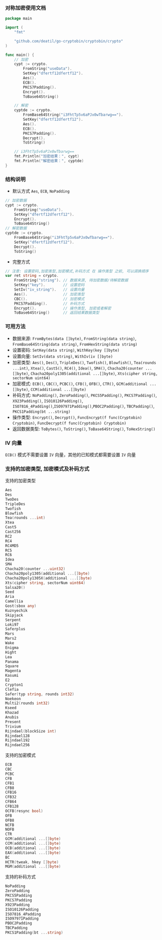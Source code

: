 ### 对称加密使用文档

~~~go
package main

import (
    "fmt"

    "github.com/deatil/go-cryptobin/cryptobin/crypto"
)

func main() {
    // 加密
    cypt := crypto.
        FromString("useData").
        SetKey("dfertf12dfertf12").
        Aes().
        ECB().
        PKCS7Padding().
        Encrypt().
        ToBase64String()

    // 解密
    cyptde := crypto.
        FromBase64String("i3FhtTp5v6aPJx0wTbarwg==").
        SetKey("dfertf12dfertf12").
        Aes().
        ECB().
        PKCS7Padding().
        Decrypt().
        ToString()

    // i3FhtTp5v6aPJx0wTbarwg==
    fmt.Println("加密结果：", cypt)
    fmt.Println("解密结果：", cyptde)
}

~~~


### 结构说明

*  默认方式 `Aes`, `ECB`, `NoPadding`
~~~go
// 加密数据
cypt := crypto.
    FromString("useData").
    SetKey("dfertf12dfertf12").
    Encrypt().
    ToBase64String()
// 解密数据
cyptde := crypto.
    FromBase64String("i3FhtTp5v6aPJx0wTbarwg==").
    SetKey("dfertf12dfertf12").
    Decrypt().
    ToString()
~~~

*  完整方式
~~~go
// 注意: 设置密码,加密类型,加密模式,补码方式 在 操作类型 之前, 可以调换顺序
var ret string = crypto.
    FromString("string"). // 数据来源, 待加密数据/待解密数据
    SetKey("key").        // 设置密码
    SetIv("iv_string").   // 设置向量
    Aes().                // 加密类型
    CBC().                // 加密模式
    PKCS7Padding().       // 补码方式
    Encrypt().            // 操作类型, 加密或者解密
    ToBase64String()      // 返回结果数据类型
~~~


### 可用方法

*  数据来源:
`FromBytes(data []byte)`, `FromString(data string)`, `FromBase64String(data string)`, `FromHexString(data string)`
*  设置密码:
`SetKey(data string)`, `WithKey(key []byte)`
*  设置向量:
`SetIv(data string)`, `WithIv(iv []byte)`
*  加密类型:
`Aes()`, `Des()`, `TripleDes()`, `Twofish()`, `Blowfish()`, `Tea(rounds ...int)`, `Xtea()`, `Cast5()`, `RC4()`, `Idea()`, `SM4()`, `Chacha20(counter ...[]byte)`, `Chacha20poly1305(additional ...[]byte)`, `Xts(cipher string, sectorNum uint64)`
*  加密模式:
`ECB()`, `CBC()`, `PCBC()`, `CFB()`, `OFB()`, `CTR()`, `GCM(additional ...[]byte)`, `CCM(additional ...[]byte)`
*  补码方式:
`NoPadding()`, `ZeroPadding()`, `PKCS5Padding()`, `PKCS7Padding()`, `X923Padding()`, `ISO10126Padding()`, `ISO7816_4Padding()`,`ISO97971Padding()`,`PBOC2Padding()`, `TBCPadding()`, `PKCS1Padding(bt ...string)`
*  操作类型:
`Encrypt()`, `Decrypt()`, `FuncEncrypt(f func(Cryptobin) Cryptobin)`, `FuncDecrypt(f func(Cryptobin) Cryptobin)`
*  返回数据类型:
`ToBytes()`, `ToString()`, `ToBase64String()`, `ToHexString()`


### IV 向量

`ECB()` 模式不需要设置 `IV` 向量，其他的已知模式都需要设置 `IV` 向量


### 支持的加密类型, 加密模式及补码方式

支持的加密类型
~~~go
Aes
Des
TwoDes
TripleDes
Twofish
Blowfish
Tea(rounds ...int)
Xtea
Cast5
Cast256
RC2
RC4
RC4MD5
RC5
RC6
Idea
SM4
Chacha20(counter ...uint32)
Chacha20poly1305(additional ...[]byte)
Chacha20poly1305X(additional ...[]byte)
Xts(cipher string, sectorNum uint64)
Salsa20()
Seed
Aria
Camellia
Gost(sbox any)
Kuznyechik
Skipjack
Serpent
Loki97
Saferplus
Mars
Mars2
Wake
Enigma
Hight
Lea
Panama
Square
Magenta
Kasumi
E2
Crypton1
Clefia
Safer(typ string, rounds int32)
Noekeon
Multi2(rounds int32)
Kseed
Khazad
Anubis
Present
Trivium
Rijndael(blockSize int)
Rijndael128
Rijndael192
Rijndael256
~~~

支持的加密模式
~~~go
ECB
CBC
PCBC
CFB
CFB1
CFB8
CFB16
CFB32
CFB64
CFB128
OCFB(resync bool)
OFB
OFB8
NCFB
NOFB
CTR
GCM(additional ...[]byte)
CCM(additional ...[]byte)
OCB(additional ...[]byte)
EAX(additional ...[]byte)
BC
HCTR(tweak, hkey []byte)
MGM(additional ...[]byte)
~~~

支持的补码方式
~~~go
NoPadding
ZeroPadding
PKCS5Padding
PKCS7Padding
X923Padding
ISO10126Padding
ISO7816_4Padding
ISO97971Padding
PBOC2Padding
TBCPadding
PKCS1Padding(bt ...string)
~~~

